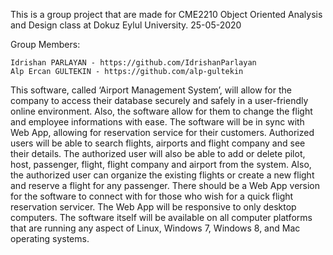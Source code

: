 This is a group project that are made for CME2210 Object Oriented Analysis and Design class at Dokuz Eylul University. 25-05-2020

Group Members:

    Idrishan PARLAYAN - https://github.com/IdrishanParlayan
    Alp Ercan GULTEKIN - https://github.com/alp-gultekin

This software, called ‘Airport Management System’, will allow for the company to access their database securely and safely in a user-friendly online environment. Also, the software allow for them to change the flight and employee informations with ease. The software will be in sync with Web App, allowing for reservation service for their customers. Authorized users will be able to search flights, airports and flight company and see their details. The authorized user will also be able to add or delete pilot, host, passenger, flight, flight company and airport from the system. Also, the authorized user can organize the existing flights or create a new flight and reserve a flight for any passenger. There should be a Web App version for the software to connect with for those who wish for a quick flight reservation servicer. The Web App will be responsive to only desktop computers. The software itself will be available on all computer platforms that are running any aspect of Linux, Windows 7, Windows 8, and Mac operating systems.
